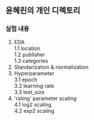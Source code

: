 ## 윤혜린의 개인 디렉토리

### 실험 내용
1. EDA<br/> 
  1.1 location<br/> 
  1.2 publisher<br/> 
  1.3 categories<br/> 
2. Standarization & normalization<br/> 
3. Hyperparameter<br/> 
  3.1 epoch<br/> 
  3.2 learning rate<br/> 
  3.3 test_size<br/> 
4. 'rating' parameter scaling<br/> 
  4.1 log2 scaling<br/> 
  4.2 exp2 scaling<br/> 
